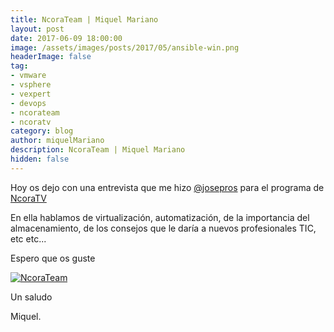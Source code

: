 ```yaml
---
title: NcoraTeam | Miquel Mariano
layout: post
date: 2017-06-09 18:00:00
image: /assets/images/posts/2017/05/ansible-win.png
headerImage: false
tag:
- vmware
- vsphere
- vexpert
- devops
- ncorateam
- ncoratv
category: blog
author: miquelMariano
description: NcoraTeam | Miquel Mariano
hidden: false
---
```


Hoy os dejo con una entrevista que me hizo [@josepros](https://twitter.com/josepros) para el programa de [NcoraTV](https://www.youtube.com/channel/UCgOZpO7E3HEh0nHH2JSJOPA)

En ella hablamos de virtualización, automatización, de la importancia del almacenamiento, de los consejos que le daría a nuevos profesionales TIC, etc etc...

Espero que os guste

[![NcoraTeam](https://img.youtube.com/vi/OL7RC8_KI1A/0.jpg)](https://www.youtube.com/watch?v=OL7RC8_KI1A "#NcoraTeam")

Un saludo

Miquel.